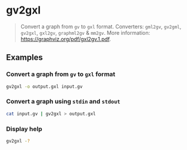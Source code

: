 # gv2gxl

> Convert a graph from `gv` to `gxl` format. Converters: `gml2gv`, `gv2gml`, `gv2gxl`, `gxl2gv`, `graphml2gv` & `mm2gv`. More information: <https://graphviz.org/pdf/gxl2gv.1.pdf>.

## Examples

### Convert a graph from `gv` to `gxl` format

```bash
gv2gxl -o output.gxl input.gv
```

### Convert a graph using `stdin` and `stdout`

```bash
cat input.gv | gv2gxl > output.gxl
```

### Display help

```bash
gv2gxl -?
```
